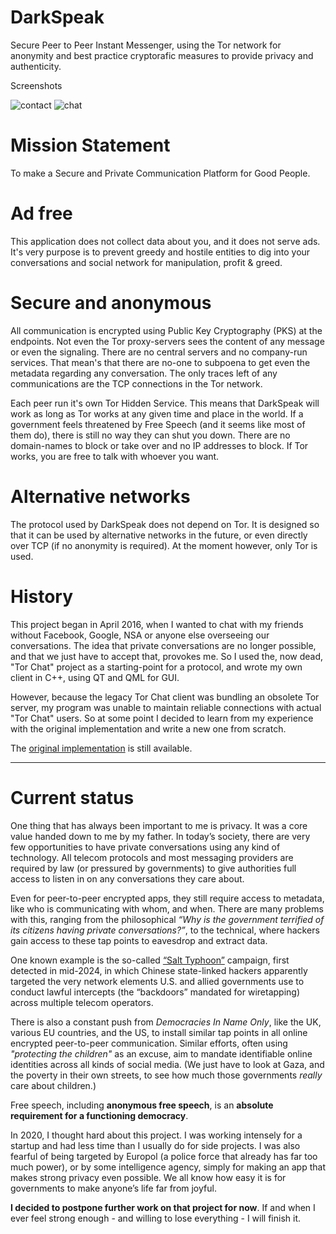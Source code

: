# DarkSpeak

Secure Peer to Peer Instant Messenger, using the Tor network for anonymity and best practice cryptorafic measures to provide privacy and authenticity.

Screenshots

![contact](screenshots/ds_chat.jpeg) ![chat](screenshots/ds_contact.jpeg)

# Mission Statement

To make a Secure and Private Communication Platform for Good People.

# Ad free

This application does not collect data about you, and it does not serve ads. It's very purpose is to prevent greedy and hostile entities to dig into your conversations and social network for manipulation, profit & greed.

# Secure and anonymous

All communication is encrypted using Public Key Cryptography (PKS) at the endpoints. Not even the Tor proxy-servers sees the content of any message or even the signaling. There are no central servers and no company-run services. That mean's that there are no-one to subpoena to get even the metadata regarding any conversation. The only traces left of any communications are the TCP connections in the Tor network.

Each peer run it's own Tor Hidden Service. This means that DarkSpeak will work as long as Tor works at any given time and place in the world. If a government feels threatened by Free Speech (and it seems like most of them do), there is still no way they can shut you down. There are no domain-names to block or take over and no IP addresses to block. If Tor works, you are free to talk with whoever you want.

# Alternative networks

The protocol used by DarkSpeak does not depend on Tor. It is designed so that it can be used by alternative networks in the future, or even directly over TCP (if no anonymity is required). At the moment however, only Tor is used.

# History

This project began in April 2016, when I wanted to chat with my friends without Facebook, Google, NSA or anyone else overseeing our conversations. The idea that private conversations are no longer possible, and that we just have to accept that, provokes me. So I used the, now dead, "Tor Chat" project as a starting-point for a protocol, and wrote my own client in C++, using QT and QML for GUI.

However, because the legacy Tor Chat client was bundling an obsolete Tor server, my program was unable to maintain reliable connections with actual "Tor Chat" users. So at some point I decided to learn from my experience with the original implementation and write a new one from scratch.

The [original implementation](https://github.com/jgaa/darkspeak/tree/original-impl-torchat-prot) is still available.

---
# Current status

One thing that has always been important to me is privacy. It was a core value handed down to me by my father. In today’s society, there are very few opportunities to have private conversations using any kind of technology. All telecom protocols and most messaging providers are required by law (or pressured by governments) to give authorities full access to listen in on any conversations they care about.

Even for peer-to-peer encrypted apps, they still require access to metadata, like who is communicating with whom, and when. There are many problems with this, ranging from the philosophical *“Why is the government terrified of its citizens having private conversations?”*, to the technical, where hackers gain access to these tap points to eavesdrop and extract data.

One known example is the so-called [“Salt Typhoon”](https://en.wikipedia.org/wiki/Salt_Typhoon) campaign, first detected in mid-2024, in which Chinese state-linked hackers apparently targeted the very network elements U.S. and allied governments use to conduct lawful intercepts (the “backdoors” mandated for wiretapping) across multiple telecom operators.

There is also a constant push from *Democracies In Name Only*, like the UK, various EU countries, and the US, to install similar tap points in all online encrypted peer-to-peer communication. Similar efforts, often using *"protecting the children"* as an excuse, aim to mandate identifiable online identities across all kinds of social media. (We just have to look at Gaza, and the poverty in their own streets, to see how much those governments *really* care about children.)

Free speech, including **anonymous free speech**, is an **absolute requirement for a functioning democracy**.

In 2020, I thought hard about this project. I was working intensely for a startup and had less time than I usually do for side projects. I was also fearful of being targeted by Europol (a police force that already has far too much power), or by some intelligence agency, simply for making an app that makes strong privacy even possible. We all know how easy it is for governments to make anyone’s life far from joyful.

**I decided to postpone further work on that project for now**. If and when I ever feel strong enough - and willing to lose everything - I will finish it.
